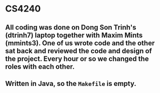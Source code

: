 # CS4240

## All coding was done on Dong Son Trinh's (dtrinh7) laptop together with Maxim Mints (mmints3). One of us wrote code and the other sat back and reviewed the code and design of the project. Every hour or so we changed the roles with each other.

## Written in Java, so the `Makefile` is empty.
